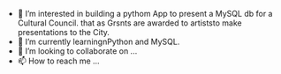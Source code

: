 
- 👀 I’m interested in building a pythom App to present a MySQL db for a Cultural Council.
that as Grsnts are awarded to artiststo make presentations to the City.
- 🌱 I’m currently learningnPython and MySQL.
- 💞️ I’m looking to collaborate on ...
- 📫 How to reach me ...

<!---
SriArthur/SriArthur is a ✨ special ✨ repository because its `README.md` (this file) appears on your GitHub profile.
You can click the Preview link to take a look at your changes.
--->
